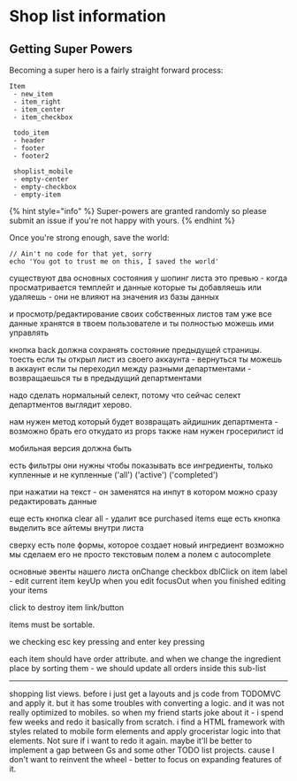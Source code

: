 # Shop list information

## Getting Super Powers

Becoming a super hero is a fairly straight forward process:

```
Item
 - new_item
 - item_right
 - item_center
 - item_checkbox

 todo_item
 - header
 - footer
 - footer2

 shoplist_mobile
 - empty-center
 - empty-checkbox
 - empty-item
```

{% hint style="info" %}
 Super-powers are granted randomly so please submit an issue if you're not happy with yours.
{% endhint %}

Once you're strong enough, save the world:

```
// Ain't no code for that yet, sorry
echo 'You got to trust me on this, I saved the world'
```





существуют два основных состояния у шопинг листа это превью - когда просматривается темплейт и данные которые ты добавляешь или удаляешь - они не влияют на значения из базы данных

и просмотр/редактирование своих собственных листов там уже все данные хранятся в твоем пользователе и ты полностью можешь ими управлять

кнопка back должна сохранять состояние предыдущей страницы. тоесть если ты открыл лист из своего аккаунта - вернуться ты можешь в аккаунт если ты переходил между разными департментами - возвращаешься ты в предыдущий департментами

надо сделать нормальный селект, потому что сейчас селект департментов выглядит херово.

нам нужен метод который будет возвращать айдишник департмента - возможно брать его откудато из props также нам нужен гросерилист id

мобильная версия должна быть

есть фильтры они нужны чтобы показывать все ингредиенты, только купленные и не купленные \('all'\) \('active'\) \('completed'\)

при нажатии на текст - он заменятся на инпут в котором можно сразу редактировать данные

еще есть кнопка clear all - удалит все purchased items еще есть кнопка выделить все айтемы внутри листа

сверху есть поле формы, которое создает новый ингредиент возможно мы сделаем его не просто текстовым полем а полем с autocomplete

основные эвенты нашего листа onChange checkbox dblClick on item label - edit current item keyUp when you edit focusOut when you finished editing your items

click to destroy item link/button

items must be sortable.

we checking esc key pressing and enter key pressing

each item should have order attribute. and when we change the ingredient place by sorting them - we should update all orders inside this sub-list



---

shopping list views. before i just get a layouts and js code from TODOMVC and apply it. but it has some troubles with converting a logic. and it was not really optimized to mobiles. so when my friend starts joke about it - i spend few weeks and redo it basically from scratch. i find a HTML framework with styles related to mobile form elements and apply groceristar logic into that elements. Not sure if i want to redo it again. maybe it'll be better to implement a gap between Gs and some other TODO list projects. cause I don't want to reinvent the wheel - better to focus on expanding features of it.





